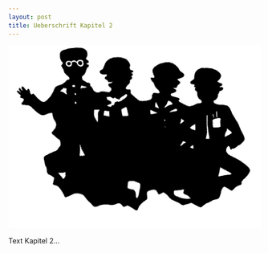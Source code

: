 ```yaml
---
layout: post
title: Ueberschrift Kapitel 2
---
```


![Kapitel 1 Bild](/images/Brueder.jpeg)

Text Kapitel 2...
